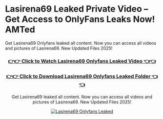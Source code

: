 # Lasirena69 Leaked Private Video – Get Access to OnlyFans Leaks Now! AMTed

Get Lasirena69 Onlyfans leaked all content. Now you can access all videos and pictures of Lasirena69. New Updated Files 2025!  
<div align="center">
  
### [👉👉 Click to Watch Lasirena69 Onlyfans Leaked Video 👈👈](https://links2leaks.com/lasirena69)  
### [👉👉 Click to Download Lasirena69 Onlyfans Leaked Folder 👈👈](https://links2leaks.com/lasirena69)  

Get Lasirena69 leaked all content. Now you can access all videos and pictures of Lasirena69. New Updated Files 2025!  

[![Lasirena69 Onlyfans Leaked](https://i.ibb.co/93hzkbrt/l2l.gif)](https://links2leaks.com/lasirena69)  

</div>
